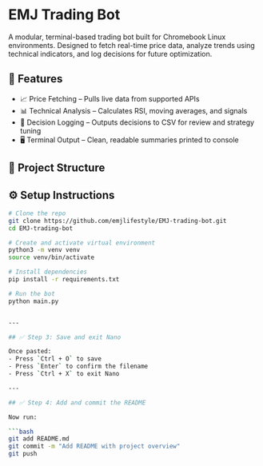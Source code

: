 # EMJ Trading Bot

A modular, terminal-based trading bot built for Chromebook Linux environments. Designed to fetch real-time price data, analyze trends using technical indicators, and log decisions for future optimization.

## 🚀 Features

- 📈 Price Fetching – Pulls live data from supported APIs
- 📊 Technical Analysis – Calculates RSI, moving averages, and signals
- 🧠 Decision Logging – Outputs decisions to CSV for review and strategy tuning
- 🖥️ Terminal Output – Clean, readable summaries printed to console

## 🧰 Project Structure


## ⚙️ Setup Instructions

```bash
# Clone the repo
git clone https://github.com/emjlifestyle/EMJ-trading-bot.git
cd EMJ-trading-bot

# Create and activate virtual environment
python3 -m venv venv
source venv/bin/activate

# Install dependencies
pip install -r requirements.txt

# Run the bot
python main.py


---

## ✅ Step 3: Save and exit Nano

Once pasted:
- Press `Ctrl + O` to save
- Press `Enter` to confirm the filename
- Press `Ctrl + X` to exit Nano

---

## ✅ Step 4: Add and commit the README

Now run:

```bash
git add README.md
git commit -m "Add README with project overview"
git push
